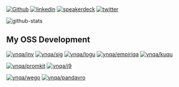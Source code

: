[![Github](https://img.shields.io/badge/Github-ynqa-181717?style=flat-square&logo=github)](https://github.com/ynqa)
[![linkedin](https://img.shields.io/badge/LinkedIn-ynqa-0077B5?style=flat-square&logo=linkedin)](https://www.linkedin.com/in/ynqa/)
[![speakerdeck](https://img.shields.io/badge/Speaker_Deck-ynqa-009287?style=flat-square&logo=speaker-deck)](https://speakerdeck.com/ynqa)
[![twitter](https://img.shields.io/badge/twitter-__ynqa-1da1f2?style=flat-square&logo=twitter)](https://twitter.com/_ynqa)

![github-stats](https://github-readme-stats.vercel.app/api?username=ynqa&show_icons=true&theme=algolia&count_private=true&hide_title=true)

## My OSS Development

[![ynqa/jnv](https://github-readme-stats.vercel.app/api/pin/?username=ynqa&repo=jnv&show_owner=true)](https://github.com/ynqa/jnv)
[![ynqa/sig](https://github-readme-stats.vercel.app/api/pin/?username=ynqa&repo=sig&show_owner=true)](https://github.com/ynqa/sig)
[![ynqa/logu](https://github-readme-stats.vercel.app/api/pin/?username=ynqa&repo=logu&show_owner=true)](https://github.com/ynqa/logu)
[![ynqa/empiriqa](https://github-readme-stats.vercel.app/api/pin/?username=ynqa&repo=empiriqa&show_owner=true)](https://github.com/ynqa/empiriqa)
[![ynqa/kuqu](https://github-readme-stats.vercel.app/api/pin/?username=ynqa&repo=kuqu&show_owner=true)](https://github.com/ynqa/kuqu)

[![ynqa/promkit](https://github-readme-stats.vercel.app/api/pin/?username=ynqa&repo=promkit&show_owner=true)](https://github.com/ynqa/promkit)
[![ynqa/j9](https://github-readme-stats.vercel.app/api/pin/?username=ynqa&repo=j9&show_owner=true)](https://github.com/ynqa/j9)

[![ynqa/wego](https://github-readme-stats.vercel.app/api/pin/?username=ynqa&repo=wego&show_owner=true)](https://github.com/ynqa/wego)
[![ynqa/pandavro](https://github-readme-stats.vercel.app/api/pin/?username=ynqa&repo=pandavro&show_owner=true)](https://github.com/ynqa/pandavro)
